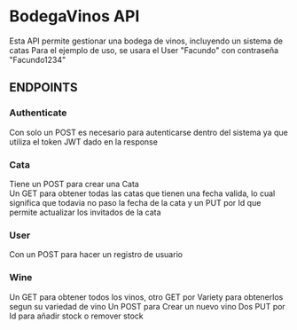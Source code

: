 # BodegaVinos API

Esta API permite gestionar una bodega de vinos, incluyendo un sistema de catas
Para el ejemplo de uso, se usara el User "Facundo" con contraseña "Facundo1234"

## ENDPOINTS
### Authenticate
Con solo un POST es necesario para autenticarse dentro del sistema ya que utiliza el token JWT dado en la response 
### Cata
Tiene un POST para crear una Cata  
Un GET para obtener todas las catas que tienen una fecha valida, lo cual significa que todavia no paso la fecha de la cata
y un PUT por Id que permite actualizar los invitados de la cata
### User
Con un POST para hacer un registro de usuario
### Wine
Un GET para obtener todos los vinos, otro GET por Variety para obtenerlos segun su variedad de vino
Un POST para Crear un nuevo vino
Dos PUT por Id para añadir stock o remover stock

